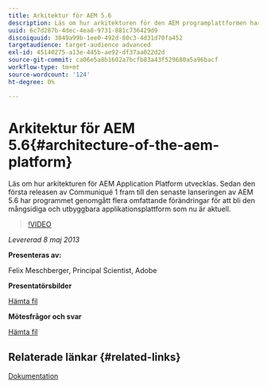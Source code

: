 ```yaml
---
title: Arkitektur för AEM 5.6
description: Läs om hur arkitekturen för den AEM programplattformen har utvecklats. Sedan den första releasen av Communiqué 1, fram till den senaste starten av AEM 5.6, har programmet genomgått flera ändringar som har blivit den mångsidiga och utbyggbara programplattform som är i dag.
uuid: 6c7d287b-4dec-4ea8-9731-881c736429d9
discoiquuid: 3049a99b-1ee0-492d-80c3-4d31d70fa452
targetaudience: target-audience advanced
exl-id: 45140275-a13e-445b-ae92-df37aa022d2d
source-git-commit: ca06e5a8b1602a7bcfb83a43f529680a5a96bacf
workflow-type: tm+mt
source-wordcount: '124'
ht-degree: 0%

---
```


# Arkitektur för AEM 5.6{#architecture-of-the-aem-platform}

Läs om hur arkitekturen för AEM Application Platform utvecklas. Sedan den första releasen av Communiqué 1 fram till den senaste lanseringen av AEM 5.6 har programmet genomgått flera omfattande förändringar för att bli den mångsidiga och utbyggbara applikationsplattform som nu är aktuell.

>[!VIDEO](https://video.tv.adobe.com/v/19575/?quality=9)

*Levererad 8 maj 2013*

**Presenteras av:**

Felix Meschberger, Principal Scientist, Adobe

**Presentatörsbilder**

[Hämta fil](assets/20130508-aem56-architecture.pdf)

**Mötesfrågor och svar**

[Hämta fil](assets/questionsanswers-aem56-architecture.pdf)

## Relaterade länkar {#related-links}

[Dokumentation](https://docs.adobe.com/docs/en/cq/5-6-1/exploring/introduction.html?wcmmode=disabled)

<!--
[Get back to the Overview](https://helpx.adobe.com/experience-manager/kt/eseminars/gems/aem-index.html)
-->
